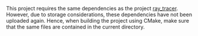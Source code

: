 This project requires the same dependencies as the project [ray_tracer](https://github.com/miksut/ray_tracer/tree/master/external). However, due to storage considerations, these dependencies have not been uploaded again. Hence, when building the project using CMake, make sure that the same files are contained in the current directory.